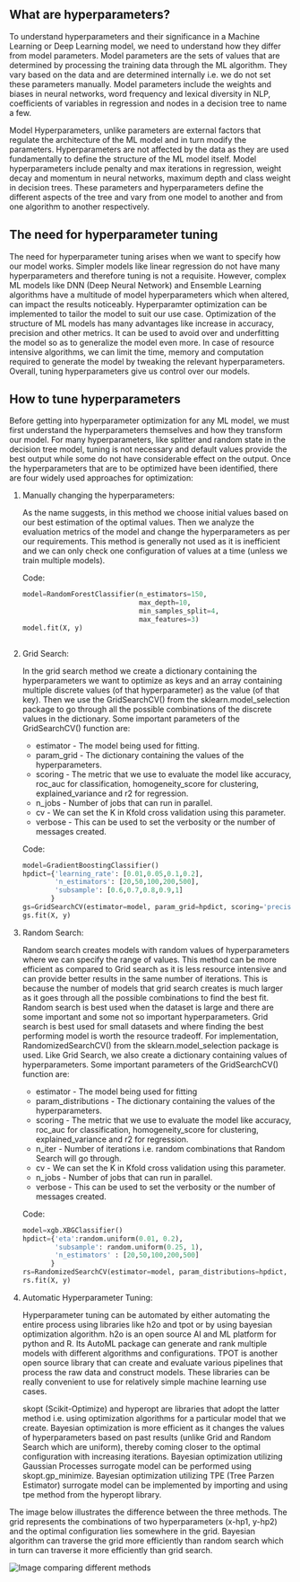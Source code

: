 ## What are hyperparameters?

To understand hyperparameters and their significance in a Machine Learning or Deep Learning model, we need to understand how they differ from model parameters. Model parameters are the sets of values that are determined by processing the training data through the ML algorithm. They vary based on the data and are determined internally i.e. we do not set these parameters manually. Model parameters include the weights and biases in neural networks, word frequency and lexical diversity in NLP, coefficients of variables in regression and nodes in a decision tree to name a few.

Model Hyperparameters, unlike parameters are external factors that regulate the architecture of the ML model and in turn modify the parameters. Hyperparameters are not affected by the data as they are used fundamentally to define the structure of the ML model itself. Model hyperparameters include penalty and max iterations in regression, weight decay and momentum in neural networks, maximum depth and class weight in decision trees. These parameters and hyperparameters define the different aspects of the tree and vary from one model to another and from one algorithm to another respectively.

## The need for hyperparameter tuning

The need for hyperparameter tuning arises when we want to specify how our model works. Simpler models like linear regression do not have many hyperparameters and therefore tuning is not a requisite. However, complex ML models like DNN (Deep Neural Network) and Ensemble Learning algorithms have a multitude of model hyperparameters which when altered, can impact the results noticeably. Hyperparamter optimization can be implemented to tailor the model to suit our use case. Optimization of the structure of ML models has many advantages like increase in accuracy, precision and other metrics. It can be used to avoid over and underfitting the model so as to generalize the model even more. In case of resource intensive algorithms, we can limit the time, memory and computation required to generate the model by tweaking the relevant hyperparameters. Overall, tuning hyperparameters give us control over our models.

## How to tune hyperparameters

Before getting into hyperparameter optimization for any ML model, we must first understand the hyperparameters themselves and how they transform our model. For many hyperparameters, like splitter and random state in the decision tree model, tuning is not necessary and default values provide the best output while some do not have considerable effect on the output. Once the hyperparameters that are to be optimized have been identified, there are four widely used approaches for optimization:

1. Manually changing the hyperparameters:

    As the name suggests, in this method we choose initial values based on our best estimation of the optimal values. Then we analyze the evaluation metrics of the model and change the hyperparameters as per our requirements. This method is generally not used as it is inefficient and we can only check one configuration of values at a time (unless we train multiple models).
    
    Code:
    ```python
    model=RandomForestClassifier(n_estimators=150,
                                 max_depth=10,
                                 min_samples_split=4, 
                                 max_features=3)
    model.fit(X, y)
  
 2. Grid Search:
 
     In the grid search method we create a dictionary containing the hyperparameters we want to optimize as keys and an array containing multiple discrete values (of that hyperparameter) as the value (of that key). Then we use the GridSearchCV() from the sklearn.model_selection package to go through all the possible combinations of the discrete values in the dictionary. Some important parameters of the GridSearchCV() function are:
     * estimator - The model being used for fitting.
     * param_grid - The dictionary containing the values of the hyperparameters.
     * scoring - The metric that we use to evaluate the model like accuracy, roc_auc for classification, homogeneity_score for clustering, explained_variance and r2 for regression.
     * n_jobs - Number of jobs that can run in parallel.
     * cv - We can set the K in Kfold cross validation using this parameter.
     * verbose - This can be used to set the verbosity or the number of messages created.
     
     Code:
     ```python
     model=GradientBoostingClassifier()
     hpdict={'learning_rate': [0.01,0.05,0.1,0.2],
             'n_estimators': [20,50,100,200,500],
             'subsample': [0.6,0.7,0.8,0.9,1]
            }        
     gs=GridSearchCV(estimator=model, param_grid=hpdict, scoring='precision', n_jobs=-1, cv=4, verbose=True)
     gs.fit(X, y)
     
3. Random Search:

    Random search creates models with random values of hyperparameters where we can specify the range of values. This method can be more efficient as compared to Grid search as it is less resource intensive and can provide better results in the same number of iterations. This is because the number of models that grid search creates is much larger as it goes through all the possible combinations to find the best fit. Random search is best used when the dataset is large and there are some important and some not so important hyperparameters. Grid search is best used for small datasets and where finding the best performing model is worth the resource tradeoff. For implementation, RandomizedSearchCV() from the sklearn.model_selection package is used. Like Grid Search, we also create a dictionary containing values of hyperparameters. Some important parameters of the GridSearchCV() function are:
    * estimator - The model being used for fitting
    * param_distributions - The dictionary containing the values of the hyperparameters.
    * scoring - The metric that we use to evaluate the model like accuracy, roc_auc for classification, homogeneity_score for clustering, explained_variance and r2 for regression.
    * n_iter - Number of iterations i.e. random combinations that Random Search will go through.
    * cv - We can set the K in Kfold cross validation using this parameter.
    * n_jobs - Number of jobs that can run in parallel.
    * verbose - This can be used to set the verbosity or the number of messages created.
    
    Code:
    ```python
    model=xgb.XBGClassifier()
    hpdict={'eta':random.uniform(0.01, 0.2),
            'subsample': random.uniform(0.25, 1),
            'n_estimators' : [20,50,100,200,500]
           }
    rs=RandomizedSearchCV(estimator=model, param_distributions=hpdict, scoring='precision', n_iter=20, cv=4, n_jobs=-1, verbose=True)
    rs.fit(X, y)
    
4. Automatic Hyperparameter Tuning:

    Hyperparameter tuning can be automated by either automating the entire process using libraries like h2o and tpot or by using bayesian optimization algorithm. h2o is an open source AI and ML platform for python and R. Its AutoML package can generate and rank multiple models with different algorithms and configurations. TPOT is another open source library that can create and evaluate various pipelines that process the raw data and construct models. These libraries can be really convenient to use for relatively simple machine learning use cases.
    
    skopt (Scikit-Optimize) and hyperopt are libraries that adopt the latter method i.e. using optimization algorithms for a particular model that we create. Bayesian optimization is more efficient as it changes the values of hyperparameters based on past results (unlike Grid and Random Search which are uniform), thereby coming closer to the optimal configuration with increasing iterations. Bayesian optimization utilizing Gaussian Processes surrogate model can be performed using skopt.gp_minimize. Bayesian optimization utilizing TPE (Tree Parzen Estimator) surrogate model can be implemented by importing and using tpe method from the hyperopt library.
    
    
    
    
The image below illustrates the difference between the three methods. The grid represents the combinations of two hyperparameters (x-hp1, y-hp2) and the optimal configuration lies somewhere in the grid. Bayesian algorithm can traverse the grid more efficiently than random search which in turn can traverse it more efficiently than grid search.

![Image comparing different methods](https://github.com/Choronzon13/Open-contributions/blob/master/hptuning.png?raw=true)
